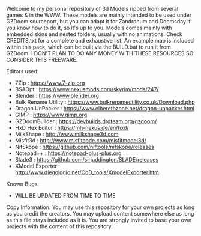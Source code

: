 Welcome to my personal repository of 3d Models ripped from several games & in the WWW.
These models are mainly intended to be used under GZDoom sourceport, but you can adapt
it for Zandronum and Doomsday if you know how to do it, so it's up to you.
Models comes mainly with embedded skins and nested folders, usually with no animations.
Check CREDITS.txt for a complete and exhaustive list.
An example map is included within this pack, which can be built via the BUILD.bat to run
it from GZDoom.
I DON'T PLAN TO DO ANY MONEY WITH THESE RESOURCES SO CONSIDER THIS FREEWARE.

Editors used:
- 7Zip : https://www.7-zip.org
- BSAOpt : https://www.nexusmods.com/skyrim/mods/247/
- Blender : https://www.blender.org
- Bulk Rename Utility : https://www.bulkrenameutility.co.uk/Download.php
- Dragon UnPacker : https://www.elberethzone.net/dragon-unpacker.html
- GIMP : https://www.gimp.org
- GZDoomBuilder : https://devbuilds.drdteam.org/gzdoom/
- HxD Hex Editor : https://mh-nexus.de/en/hxd/
- MilkShape : http://www.milkshape3d.com
- Misfit3d : http://www.misfitcode.com/misfitmodel3d/
- NifSkope : https://github.com/niftools/nifskope/releases
- Notepad++ : https://notepad-plus-plus.org
- Slade3 : https://github.com/sirjuddington/SLADE/releases
- XModel Exporter : http://www.diegologic.net/CoD_tools/XmodelExporter.htm

Known Bugs:
- WILL BE UPDATED FROM TIME TO TIME

Copy Information:
You may use this repository for your own projects as long as you credit the creators.
You may upload content somewhere else as long as this file stays included as it is.
You are strongly invited to base your own projects with the content of this repository.